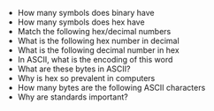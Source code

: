 - How many symbols does binary have
- How many symbols does hex have
- Match the following hex/decimal numbers
- What is the following hex number in decimal
- What is the following decimal number in hex
- In ASCII, what is the encoding of this word
- What are these bytes in ASCII?
- Why is hex so prevalent in computers
- How many bytes are the following ASCII characters
- Why are standards important?